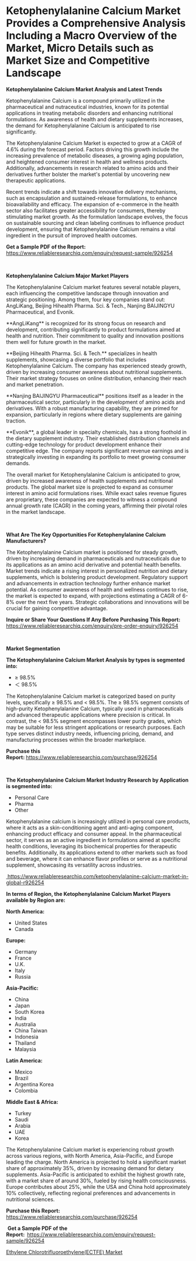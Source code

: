 <p><h1>Ketophenylalanine Calcium Market Provides a Comprehensive Analysis Including a Macro Overview of the Market, Micro Details such as Market Size and Competitive Landscape</h1></p><p><strong>Ketophenylalanine Calcium Market Analysis and Latest Trends</strong></p>
<p><p>Ketophenylalanine Calcium is a compound primarily utilized in the pharmaceutical and nutraceutical industries, known for its potential applications in treating metabolic disorders and enhancing nutritional formulations. As awareness of health and dietary supplements increases, the demand for Ketophenylalanine Calcium is anticipated to rise significantly.</p><p>The Ketophenylalanine Calcium Market is expected to grow at a CAGR of 4.6% during the forecast period. Factors driving this growth include the increasing prevalence of metabolic diseases, a growing aging population, and heightened consumer interest in health and wellness products. Additionally, advancements in research related to amino acids and their derivatives further bolster the market's potential by uncovering new therapeutic applications.</p><p>Recent trends indicate a shift towards innovative delivery mechanisms, such as encapsulation and sustained-release formulations, to enhance bioavailability and efficacy. The expansion of e-commerce in the health sector also facilitates greater accessibility for consumers, thereby stimulating market growth. As the formulation landscape evolves, the focus on sustainable sourcing and clean labeling continues to influence product development, ensuring that Ketophenylalanine Calcium remains a vital ingredient in the pursuit of improved health outcomes.</p></p>
<p><strong>Get a Sample PDF of the Report:&nbsp;</strong> <a href="https://www.reliableresearchiq.com/enquiry/request-sample/926254?utm_campaign=2449&utm_medium=2&utm_source=Github&utm_content=ia&utm_term=24032025&utm_id=ketophenylalanine-calcium">https://www.reliableresearchiq.com/enquiry/request-sample/926254</a></p>
<p>&nbsp;</p>
<p><strong>Ketophenylalanine Calcium Major Market Players</strong></p>
<p><p>The Ketophenylalanine Calcium market features several notable players, each influencing the competitive landscape through innovation and strategic positioning. Among them, four key companies stand out: AngLiKang, Beijing Hihealth Pharma. Sci. & Tech., Nanjing BAIJINGYU Pharmaceutical, and Evonik.</p><p>**AngLiKang** is recognized for its strong focus on research and development, contributing significantly to product formulations aimed at health and nutrition. Their commitment to quality and innovation positions them well for future growth in the market.</p><p>**Beijing Hihealth Pharma. Sci. & Tech.** specializes in health supplements, showcasing a diverse portfolio that includes Ketophenylalanine Calcium. The company has experienced steady growth, driven by increasing consumer awareness about nutritional supplements. Their market strategy focuses on online distribution, enhancing their reach and market penetration.</p><p>**Nanjing BAIJINGYU Pharmaceutical** positions itself as a leader in the pharmaceutical sector, particularly in the development of amino acids and derivatives. With a robust manufacturing capability, they are primed for expansion, particularly in regions where dietary supplements are gaining traction.</p><p>**Evonik**, a global leader in specialty chemicals, has a strong foothold in the dietary supplement industry. Their established distribution channels and cutting-edge technology for product development enhance their competitive edge. The company reports significant revenue earnings and is strategically investing in expanding its portfolio to meet growing consumer demands.</p><p>The overall market for Ketophenylalanine Calcium is anticipated to grow, driven by increased awareness of health supplements and nutritional products. The global market size is projected to expand as consumer interest in amino acid formulations rises. While exact sales revenue figures are proprietary, these companies are expected to witness a compound annual growth rate (CAGR) in the coming years, affirming their pivotal roles in the market landscape.</p></p>
<p>&nbsp;</p>
<p><strong>What Are The Key Opportunities For Ketophenylalanine Calcium Manufacturers?</strong></p>
<p><p>The Ketophenylalanine Calcium market is positioned for steady growth, driven by increasing demand in pharmaceuticals and nutraceuticals due to its applications as an amino acid derivative and potential health benefits. Market trends indicate a rising interest in personalized nutrition and dietary supplements, which is bolstering product development. Regulatory support and advancements in extraction technology further enhance market potential. As consumer awareness of health and wellness continues to rise, the market is expected to expand, with projections estimating a CAGR of 6-8% over the next five years. Strategic collaborations and innovations will be crucial for gaining competitive advantage.</p></p>
<p><strong>Inquire or Share Your Questions If Any Before Purchasing This Report:</strong> <a href="https://www.reliableresearchiq.com/enquiry/pre-order-enquiry/926254?utm_campaign=2449&utm_medium=2&utm_source=Github&utm_content=ia&utm_term=24032025&utm_id=ketophenylalanine-calcium">https://www.reliableresearchiq.com/enquiry/pre-order-enquiry/926254</a></p>
<p>&nbsp;</p>
<p><strong>Market Segmentation</strong></p>
<p><strong>The Ketophenylalanine Calcium Market Analysis by types is segmented into:</strong></p>
<p><ul><li>≥ 98.5%</li><li>＜ 98.5%</li></ul></p>
<p><p>The Ketophenylalanine Calcium market is categorized based on purity levels, specifically ≥ 98.5% and < 98.5%. The ≥ 98.5% segment consists of high-purity Ketophenylalanine Calcium, typically used in pharmaceuticals and advanced therapeutic applications where precision is critical. In contrast, the < 98.5% segment encompasses lower purity grades, which may be suitable for less stringent applications or research purposes. Each type serves distinct industry needs, influencing pricing, demand, and manufacturing processes within the broader marketplace.</p></p>
<p><strong>Purchase this Report:&nbsp;</strong><a href="https://www.reliableresearchiq.com/purchase/926254?utm_campaign=2449&utm_medium=2&utm_source=Github&utm_content=ia&utm_term=24032025&utm_id=ketophenylalanine-calcium">https://www.reliableresearchiq.com/purchase/926254</a></p>
<p>&nbsp;</p>
<p><strong>The Ketophenylalanine Calcium Market Industry Research by Application is segmented into:</strong></p>
<p><ul><li>Personal Care</li><li>Pharma</li><li>Other</li></ul></p>
<p><p>Ketophenylalanine calcium is increasingly utilized in personal care products, where it acts as a skin-conditioning agent and anti-aging component, enhancing product efficacy and consumer appeal. In the pharmaceutical sector, it serves as an active ingredient in formulations aimed at specific health conditions, leveraging its biochemical properties for therapeutic benefits. Additionally, its applications extend to other markets such as food and beverage, where it can enhance flavor profiles or serve as a nutritional supplement, showcasing its versatility across industries.</p></p>
<p><a href="https://www.reliableresearchiq.com/ketophenylalanine-calcium-market-in-global-r926254?utm_campaign=2449&utm_medium=2&utm_source=Github&utm_content=ia&utm_term=24032025&utm_id=ketophenylalanine-calcium">&nbsp;https://www.reliableresearchiq.com/ketophenylalanine-calcium-market-in-global-r926254</a></p>
<p><strong>In terms of Region, the Ketophenylalanine Calcium Market Players available by Region are:</strong></p>
<p>
    <p> <strong> North America: </strong>
        <ul>
            <li>United States</li>
            <li>Canada</li>
        </ul>
        </p> 
    <p> <strong> Europe: </strong>
        <ul>
            <li>Germany</li>
            <li>France</li>
            <li>U.K.</li>
            <li>Italy</li>
            <li>Russia</li>
        </ul>
        </p> 
    <p> <strong> Asia-Pacific: </strong>
        <ul>
            <li>China</li>
            <li>Japan</li>
            <li>South Korea</li>
            <li>India</li>
            <li>Australia</li>
            <li>China Taiwan</li>
            <li>Indonesia</li>
            <li>Thailand</li>
            <li>Malaysia</li>
        </ul>
        </p> 
    <p> <strong> Latin America: </strong>
        <ul>
            <li>Mexico</li>
            <li>Brazil</li>
            <li>Argentina Korea</li>
            <li>Colombia</li>
        </ul>
        </p> 
    <p> <strong> Middle East & Africa: </strong>
        <ul>
            <li>Turkey</li>
            <li>Saudi</li>
            <li>Arabia</li>
            <li>UAE</li>
            <li>Korea</li>
        </ul>
    </p>
    </p>
<p><p>The Ketophenylalanine Calcium market is experiencing robust growth across various regions, with North America, Asia-Pacific, and Europe leading the charge. North America is projected to hold a significant market share of approximately 35%, driven by increasing demand for dietary supplements. Asia-Pacific is anticipated to exhibit the highest growth rate, with a market share of around 30%, fueled by rising health consciousness. Europe contributes about 25%, while the USA and China hold approximately 10% collectively, reflecting regional preferences and advancements in nutritional sciences.</p></p>
<p><strong>Purchase this Report: </strong><a href="https://www.reliableresearchiq.com/purchase/926254?utm_campaign=2449&utm_medium=2&utm_source=Github&utm_content=ia&utm_term=24032025&utm_id=ketophenylalanine-calcium">https://www.reliableresearchiq.com/purchase/926254</a></p>
<p>&nbsp;<strong>Get a Sample PDF of the Report:&nbsp;&nbsp;</strong><a href="https://www.reliableresearchiq.com/enquiry/request-sample/926254?utm_campaign=2449&utm_medium=2&utm_source=Github&utm_content=ia&utm_term=24032025&utm_id=ketophenylalanine-calcium">https://www.reliableresearchiq.com/enquiry/request-sample/926254</a></p>
<p><strong></strong></p>
<p><p><a href="https://github.com/norbeludie83/Market-Research-Report-List-1/blob/main/ethylene-chlorotrifluoroethyleneectfe-market.md?utm_campaign=2449&utm_medium=2&utm_source=Github&utm_content=ia&utm_term=24032025&utm_id=ketophenylalanine-calcium">Ethylene Chlorotrifluoroethylene(ECTFE) Market</a></p></p>